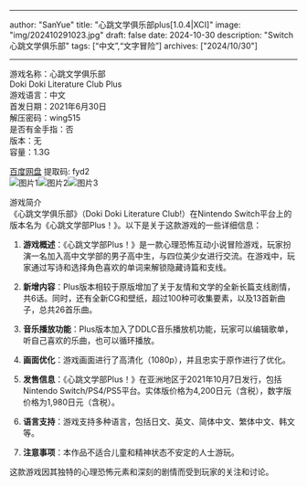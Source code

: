 
---
author: "SanYue"
title: "心跳文学俱乐部plus[1.0.4|XCI]"
image: "img/202410291023.jpg"
draft: false
date: 2024-10-30
description: "Switch 心跳文学俱乐部"
tags: [“中文”,“文字冒险”]
archives: ["2024/10/30"]

---

游戏名称：心跳文学俱乐部   
Doki Doki Literature Club Plus    
游戏语言：中文  
首发日期：2021年6月30日  
解压密码：wing515  
是否有金手指：否  
版本：无   
容量：1.3G

[百度网盘](https://pan.baidu.com/s/1c30CoOinUKZRR2FKJOAX7g) 提取码: fyd2  
![图片1](img/ca069aff.jpg)![图片2](img/8001a5bfcfe.jpg)![图片3](img/d1ca934898f.jpg)  

游戏简介  
《心跳文学俱乐部》（Doki Doki Literature Club!）在Nintendo Switch平台上的版本名为《心跳文学部Plus！》。以下是关于这款游戏的一些详细信息：

1. **游戏概述**：《心跳文学部Plus！》是一款心理恐怖互动小说冒险游戏，玩家扮演一名加入高中文学部的男子高中生，与四位美少女进行交流。在游戏中，玩家通过写诗和选择角色喜欢的单词来解锁隐藏诗篇和支线。

2. **新增内容**：Plus版本相较于原版增加了关于友情和文学的全新长篇支线剧情，共6话。同时，还有全新CG和壁纸，超过100种可收集要素，以及13首新曲子，总共26首乐曲。

3. **音乐播放功能**：Plus版本加入了DDLC音乐播放机功能，玩家可以编辑歌单，听自己喜欢的乐曲，也可以循环播放。

4. **画面优化**：游戏画面进行了高清化（1080p），并且忠实于原作进行了优化。

5. **发售信息**：《心跳文学部Plus！》在亚洲地区于2021年10月7日发行，包括Nintendo Switch/PS4/PS5平台。实体版价格为4,200日元（含税），数字版价格为1,980日元（含税）。

6. **语言支持**：游戏支持多种语言，包括日文、英文、简体中文、繁体中文、韩文等。

7. **注意事项**：本作品不适合儿童和精神状态不安定的人士游玩。

这款游戏因其独特的心理恐怖元素和深刻的剧情而受到玩家的关注和讨论。
